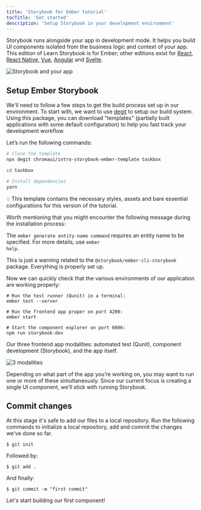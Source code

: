 ```yaml
---
title: 'Storybook for Ember tutorial'
tocTitle: 'Get started'
description: 'Setup Storybook in your development environment'
---
```


Storybook runs alongside your app in development mode. It helps you build UI components isolated from the business logic and context of your app. This edition of Learn Storybook is for Ember; other editions exist for [React](/react/en/get-started), [React Native](/react-native/en/get-started), [Vue](/vue/en/get-started), [Angular](/angular/en/get-started) and [Svelte](/svelte/en/get-started).

![Storybook and your app](/intro-to-storybook/storybook-relationship.jpg)

## Setup Ember Storybook

We'll need to follow a few steps to get the build process set up in our environment. To start with, we want to use [degit](https://github.com/Rich-Harris/degit) to setup our build system. Using this package, you can download "templates" (partially built applications with some default configuration) to help you fast track your development workflow.

Let’s run the following commands:

```bash
# Clone the template
npx degit chromaui/intro-storybook-ember-template taskbox

cd taskbox

# Install dependencies
yarn
```

<div class="aside">
💡 This template contains the necessary styles, assets and bare essential configurations for this version of the tutorial.

Worth mentioning that you might encounter the following message during the installation process:

The <code>ember generate entity-name command</code> requires an entity name to be specified. For more details, use <code>ember help</code>.

This is just a warning related to the <code>@storybook/ember-cli-storybook</code> package. Everything is properly set up.

</div>

Now we can quickly check that the various environments of our application are working properly:

```shell
# Run the test runner (Qunit) in a terminal:
ember test --server

# Run the frontend app proper on port 4200:
ember start

# Start the component explorer on port 6006:
npm run storybook-dev

```

Our three frontend app modalities: automated test (Qunit), component development (Storybook), and the app itself.

![3 modalities](/intro-to-storybook/app-three-modalities-ember.png)

Depending on what part of the app you’re working on, you may want to run one or more of these simultaneously. Since our current focus is creating a single UI component, we’ll stick with running Storybook.

## Commit changes

At this stage it's safe to add our files to a local repository. Run the following commands to initialize a local repository, add and commit the changes we've done so far.

```shell
$ git init
```

Followed by:

```shell
$ git add .
```

And finally:

```shell
$ git commit -m "first commit"
```

Let's start building our first component!
